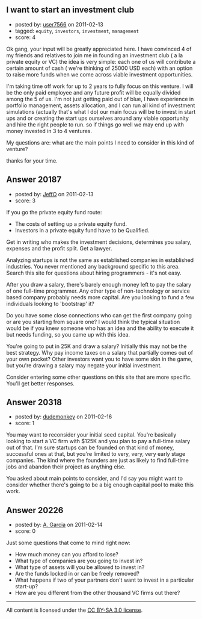 ## I want to start an investment club

- posted by: [user7566](https://stackexchange.com/users/-1/7566-user7566) on 2011-02-13
- tagged: `equity`, `investors`, `investment`, `management`
- score: 4

Ok gang, your input will be greatly appreciated here.
I have convinced 4 of my friends and relatives to join me in founding an investment club ( a la private equity or VC)
the idea is very simple: each one of us will contribute a certain amount of cash ( we're thinking of 25000 USD each) with an option to raise more funds when we come across viable investment opportunities.

I'm taking time off work for up to 2 years to fully focus on this venture. I will be the only paid employee and any future profit will be equally divided among the 5 of us.
I'm not just getting paid out of blue, I have experience in portfolio management, assets allocation, and I can run all kind of investment simulations (actually that's what I do)
our main focus will be to invest in start ups and or creating the start ups ourselves around any viable opportunity and hire the right people to run. so if things go well we may end up with money invested in 3 to 4 ventures.

My questions are: 
what are the main points I need to consider in this kind of venture? 


thanks for your time.




## Answer 20187

- posted by: [JeffO](https://stackexchange.com/users/-1/1796-jeffo) on 2011-02-13
- score: 3

If you go the private equity fund route: 

 - The costs of setting up a private equity fund.
 - Investors in a private equity fund have to be Qualified.

Get in writing who makes the investment decisions, determines you salary, expenses and the profit split. Get a lawyer.

Analyzing startups is not the same as established companies in established industries. You never mentioned any background specific to this area. Search this site for questions about hiring programmers - it's not easy.

After you draw a salary, there's barely enough money left to pay the salary of one full-time programmer. Any other type of non-technology or service based company probably needs more capital. Are you looking to fund a few individuals looking to 'bootstrap' it?

Do you have some close connections who can get the first company going or are you starting from square one? I would think the typical situation would be if you knew someone who has an idea and the ability to execute it but needs funding, so you came up with this idea.

You're going to put in 25K and draw a salary? Initially this may not be the best strategy. Why pay income taxes on a salary that partially comes out of your own pocket? Other investors want you to have some skin in the game, but you're drawing a salary may negate your initial investment.

Consider entering some other questions on this site that are more specific. You'll get better responses.


## Answer 20318

- posted by: [dudemonkey](https://stackexchange.com/users/-1/7659-dudemonkey) on 2011-02-16
- score: 1

You may want to reconsider your initial seed capital.  You're basically looking to start a VC firm with $125K and you plan to pay a full-time salary out of that.  I'm sure startups can be founded on that kind of money, successful ones at that, but you're limited to very, very, very early stage companies.  The kind where the founders are just as likely to find full-time jobs and abandon their project as anything else.

You asked about main points to consider, and I'd say you might want to consider whether there's going to be a big enough capital pool to make this work.


## Answer 20226

- posted by: [A. Garcia](https://stackexchange.com/users/-1/1659-a-garcia) on 2011-02-14
- score: 0

Just some questions that come to mind right now: 

- How much money can you afford to lose?
- What type of companies are you going to invest in?
- What type of assets will you be allowed to invest in?
- Are the funds locked in or can be freely removed? 
- What happens if two of your partners don't want to invest in a particular start-up?
- How are you different from the other thousand VC firms out there?




---

All content is licensed under the [CC BY-SA 3.0 license](https://creativecommons.org/licenses/by-sa/3.0/).
